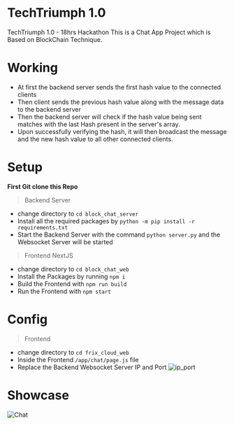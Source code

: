 # TechTriumph 1.0

TechTriumph 1.0 - 18hrs Hackathon
This is a Chat App Project which is Based on BlockChain Technique.

# Working
- At first the backend server sends the first hash value to the connected clients
- Then client sends the previous hash value along with the message data to the backend server
- Then the backend server will check if the hash value being sent matches with the last Hash present in the server's array.
- Upon successfully verifying the hash, it will then broadcast the message and the new hash value to all other connected clients.

# Setup
**First Git clone this Repo**
> Backend Server
- change directory to `cd block_chat_server`
- Install all the required packages by `python -m pip install -r requirements.txt`
- Start the Backend Server with the command `python server.py` and the Websocket Server will be started
> Frontend NextJS
- change directory to `cd block_chat_web`
- Install the Packages by running `npm i`
- Build the Frontend with `npm run build`
- Run the Frontend with `npm start`

# Config
> Frontend
- change directory to `cd frix_cloud_web`
- Inside the Frontend `/app/chat/page.js` file
- Replace the Backend Websocket Server IP and Port
![ip_port](https://github.com/Yuvaraja28/BlockChat_Tech_Triumph_1.0/assets/64340067/1b595583-7842-4915-bc5a-fe4d473cc365)

# Showcase

![Chat](https://github.com/Yuvaraja28/BlockChat_Tech_Triumph_1.0/assets/64340067/1a4a0a89-a253-43e6-aa9c-ce5a9fe742b1)
